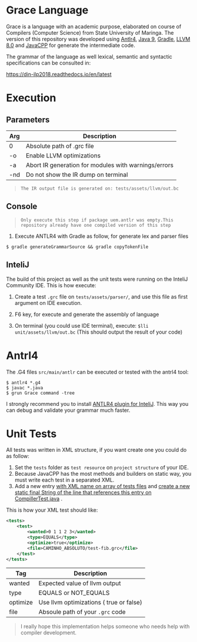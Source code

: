 ﻿# Grace Language

Grace is a language with an academic purpose, elaborated on course of Compilers (Computer Science) from State University of Maringa. The version of this repository was developed using [Antlr4](https://www.antlr.org/), [Java 9](https://www.oracle.com/java/java9.html), [Gradle](https://gradle.org/), [LLVM 8.0](https://llvm.org/) and [JavaCPP](https://github.com/bytedeco/javacpp-presets) for generate the intermediate code.

The grammar of the language as well lexical, semantic and syntactic specifications can be consulted in:

https://din-ilp2018.readthedocs.io/en/latest

Execution
==============================

Parameters 
----------

| Arg          | Description      |
| ------------- | ------------- |
| 0 | Absolute path of .grc file |
| -o | Enable LLVM optimizations |
| -a | Abort IR generation for modules with warnings/errors |
| -nd | Do not show the IR dump on terminal |

> `The IR output file is generated on: tests/assets/llvm/out.bc`


Console
------
> `Only execute this step if package uem.antlr was empty.This repository already have one compiled version of this step`

1. Execute ANTLR4 with Gradle as follow, for generate lex and parser files 
```
$ gradle generateGrammarSource && gradle copyTokenFile
```

InteliJ
------
The build of this project as well as the unit tests were
running on the InteliJ Community IDE. This is how execute:

1. Create a test `.grc` file on `tests/assets/parser/`, 
and use this file as first argument on IDE execution. 

2. F6 key, for execute and generate the assembly of language 

3. On terminal (you could use IDE terminal), execute: ``$lli unit/assets/llvm/out.bc``
(This should output the result of your code)

Antrl4
==============================
The .G4 files `src/main/antlr` can be executed or tested
with the antrl4 tool:
```
$ antlr4 *.g4
$ javac *.java
$ grun Grace command -tree 
```
I strongly recommend you to install [ANTLR4 plugin for InteliJ](https://plugins.jetbrains.com/plugin/7358-antlr-v4-grammar-plugin). 
This way you can debug and validate your grammar much faster. 

Unit Tests
==============================
All tests was written in XML structure, if you want create one you could do as follow:

1. Set the `tests` folder as `test resource` on `project structure` of your IDE.
2. Because JavaCPP has the most methods and builders on static way, you must write each test in a separated XML.
3. Add a new entry [ with XML name on array of tests files](https://github.com/rafaelbaiolim/compilador2018/blob/1b96d887462019dc72f0044f1fd282c2553cbbbd/tests/unit/CompillerTest.java#L29) and [create a new static final String of the line that references this entry on CompillerTest.java](https://github.com/rafaelbaiolim/compilador2018/blob/1b96d887462019dc72f0044f1fd282c2553cbbbd/tests/unit/CompillerTest.java#L57) .

This is how your XML test should like:
```xml
<tests>
    <test>
        <wanted>0 1 1 2 3</wanted>
        <type>EQUALS</type>
        <optimize>true</optimize>
        <file>CAMINHO_ABSOLUTO/test-fib.grc</file>
    </test>
</tests>
```

| Tag          | Description          |
| ------------- | ------------- |
| wanted | Expected value of llvm output |
| type | EQUALS or NOT_EQUALS |
| optimize | Use llvm optimizations ( true or false) |
| file | Absoule path of your `.grc` code |

> I really hope this implementation helps someone who needs help with compiler development.
